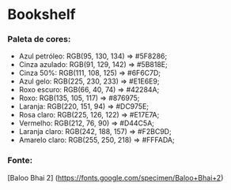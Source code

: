 # Bookshelf

### Paleta de cores:

- Azul petróleo: RGB(95, 130, 134)  => #5F8286;
- Cinza azulado: RGB(91, 129, 142)  => #5B818E;
- Cinza 50%:     RGB(111, 108, 125) => #6F6C7D;  
- Azul gelo:     RGB(225, 230, 233) => #E1E6E9;
- Roxo escuro:   RGB(66, 40, 74)    => #42284A;
- Roxo:          RGB(135, 105, 117) => #876975;
- Laranja:       RGB(220, 151, 94)  => #DC975E;
- Rosa claro:    RGB(225, 126, 122) => #E17E7A;
- Vermelho:      RGB(212, 76, 90)   => #D44C5A;
- Laranja claro: RGB(242, 188, 157) => #F2BC9D;
- Amarelo claro: RGB(255, 250, 218) => #FFFADA;

### Fonte:

[Baloo Bhai 2] (https://fonts.google.com/specimen/Baloo+Bhai+2)
